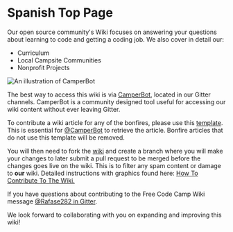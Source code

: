 # Spanish Top Page
Our open source community's Wiki focuses on answering your questions about learning to code and getting a coding job. We also cover in detail our:
- Curriculum
- Local Campsite Communities
- Nonprofit Projects

![An illustration of CamperBot](http://i.imgur.com/gyJwzkx.png)

The best way to access this wiki is via [CamperBot](camperbot), located in our Gitter channels. CamperBot is a community designed tool useful for accessing our wiki content without ever leaving Gitter.

To contribute a wiki article for any of the bonfires, please use this [template](Bonfire-Wiki-Template). This is essential for [@CamperBot](https://github.com/camperbot) to retrieve the article. Bonfire articles that do not use this template will be removed.

You will then need to fork the [wiki](https://github.com/FreeCodeCamp/wiki) and create a branch where you will make your changes to later submit a pull request to be merged before the changes goes live on the wiki. This is to filter any spam content or damage to **our** wiki. Detailed instructions with graphics found here: [How To Contribute To The Wiki.](How-To-Contribute-To-The-Wiki)

If you have questions about contributing to the Free Code Camp Wiki message [@Rafase282 in Gitter](https://gitter.im/Rafase282).

We look forward to collaborating with you on expanding and improving this wiki!
